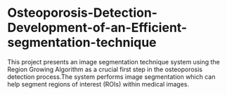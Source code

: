 # Osteoporosis-Detection-Development-of-an-Efficient-segmentation-technique
This project presents an image segmentation technique system using the Region Growing Algorithm as a crucial first step in the osteoporosis detection process.The system performs image segmentation which can help segment regions of interest (ROIs) within medical images. 
